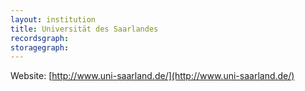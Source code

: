 ```yaml
---
layout: institution
title: Universität des Saarlandes
recordsgraph: 
storagegraph: 
---
```


Website: [http://www.uni-saarland.de/](http://www.uni-saarland.de/)
